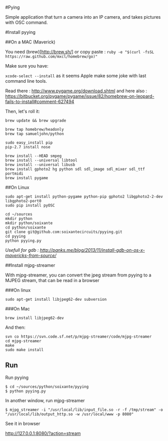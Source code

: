 #Pying

Simple application that turn a camera into an IP camera, and takes pictures with OSC command.


#Install pyying

##On a MAC (Maverick)

You need (brew)[http://brew.sh/] or copy paste :
`ruby -e "$(curl -fsSL https://raw.github.com/mxcl/homebrew/go)"`

Make sure you have:

`xcode-select --install` as it seems Apple make some joke with last command line tools.

Read there : 
http://www.pygame.org/download.shtml
and here also :
https://bitbucket.org/pygame/pygame/issue/82/homebrew-on-leopard-fails-to-install#comment-627494

Then, let's roll it:

```
brew update && brew upgrade

brew tap homebrew/headonly
brew tap samueljohn/python

sudo easy_install pip
pip-2.7 install nose

brew install --HEAD smpeg
brew install --universal libtool
brew install --universal libusb
brew install gphoto2 hg python sdl sdl_image sdl_mixer sdl_ttf portmidi 
brew install pygame
```


##On Linux

```
sudo apt-get install python-pygame python-pip gphoto2 libgphoto2-2-dev libgphoto2-port0
sudo pip install pyOSC

cd ~/sources
mkdir python
mkdir python/soixante
cd python/soixante
git clone git@github.com:soixantecircuits/pyying.git
cd pyying
python pyying.py
```

_Usefull for gdb : http://panks.me/blog/2013/11/install-gdb-on-os-x-mavericks-from-source/_

##Install mjpg-streamer


With mjpg-streamer, you can convert the jpeg stream from pyying to a MJPEG stream, that can be read in a browser

###On linux
```
sudo apt-get install libjpeg62-dev subversion
```
###On Mac
```
brew install libjpeg62-dev
```

And then:

```
svn co https://svn.code.sf.net/p/mjpg-streamer/code/mjpg-streamer
cd mjpg-streamer
make
sudo make install
```

Run
---

Run pyying
```
$ cd ~/sources/python/soixante/pyying
$ python pyying.py
```

In another window, run mjpg-streamer
```
$ mjpg_streamer -i "/usr/local/lib/input_file.so -r -f /tmp/stream" -o     "/usr/local/lib/output_http.so -w /usr/local/www -p 8080"
```

See it in browser

http://127.0.0.1:8080/?action=stream
